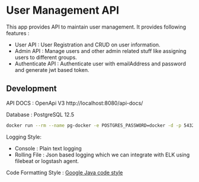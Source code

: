# User Management API

This app provides API to maintain user management. It provides following features :

- User API : User Registration and CRUD on user information.
- Admin API : Manage users and other admin related stuff like assigning users to different groups.
- Authenticate API : Authenticate user with emailAddress and password and generate jwt based token.

## Development

API DOCS : OpenApi V3 http://localhost:8080/api-docs/

Database : PostgreSQL 12.5

```bash
docker run --rm --name pg-docker -e POSTGRES_PASSWORD=docker -d -p 5432:5432 -v $HOME/docker/volumes/postgres:/var/lib/postgresql/data postgres:12.5
```

Logging Style:

* Console : Plain text logging
* Rolling File : Json based logging which we can integrate with ELK using filebeat or logstash agent.

Code Formatting Style : [Google Java code style](https://google.github.io/styleguide/javaguide.html)